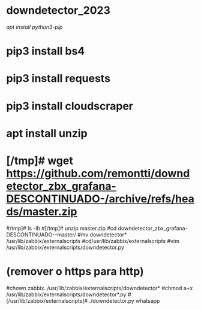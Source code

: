 # downdetector_2023


*apt install python3-pip*
# pip3 install bs4
# pip3 install requests
# pip3 install cloudscraper
# apt install unzip
# [/tmp]# wget https://github.com/remontti/downdetector_zbx_grafana-DESCONTINUADO-/archive/refs/heads/master.zip
#/tmp]# ls -lh
#[/tmp]# unzip master.zip
#cd downdetector_zbx_grafana-DESCONTINUADO--master/
#mv downdetector* /usr/lib/zabbix/externalscripts
#cd/usr/lib/zabbix/externalscripts
#vim /usr/lib/zabbix/externalscripts/downdetector.py
#		(remover o https para http)
#chown zabbix. /usr/lib/zabbix/externalscripts/downdetector*
#chmod a+x /usr/lib/zabbix/externalscripts/downdetector*.py
#[/usr/lib/zabbix/externalscripts]# ./downdetector.py whatsapp
